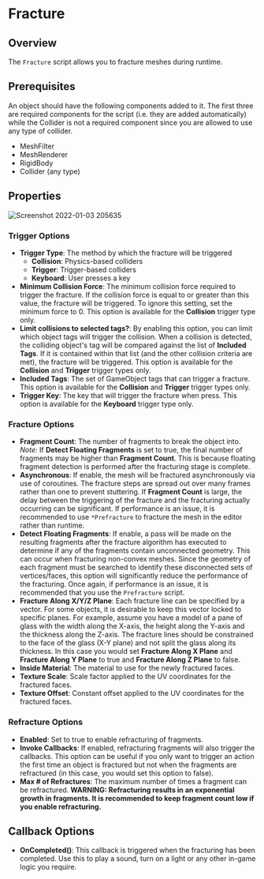 # Fracture

## Overview

The `Fracture` script allows you to fracture meshes during runtime. 

## Prerequisites

An object should have the following components added to it. The first three are required components for the script (i.e. they are added automatically) while the Collider is not a required component since you are allowed to use any type of collider.

* MeshFilter
* MeshRenderer
* RigidBody
* Collider (any type)

## Properties

![Screenshot 2022-01-03 205635](https://user-images.githubusercontent.com/3814912/148004308-8016422f-b065-48b9-8c08-068fafcff212.png)

### Trigger Options

- **Trigger Type**: The method by which the fracture will be triggered
  - **Collision**: Physics-based colliders
  - **Trigger**: Trigger-based colliders
  - **Keyboard**: User presses a key 
- **Minimum Collision Force**: The minimum collision force required to trigger the fracture. If the collision force is equal to or greater than this value, the fracture will be triggered. To ignore this setting, set the minimum force to 0. This option is available for the **Collision** trigger type only.
- **Limit collisions to selected tags?**: By enabling this option, you can limit which object tags will trigger the collision. When a collision is detected, the colliding object's tag will be compared against the list of **Included Tags**. If it is contained within that list (and the other collision criteria are met), the fracture will be triggered. This option is available for the **Collision** and **Trigger** trigger types only.
- **Included Tags**: The set of GameObject tags that can trigger a fracture. This option is available for the **Collision** and **Trigger** trigger types only.
- **Trigger Key**: The key that will trigger the fracture when press. This option is available for the **Keyboard** trigger type only.

### Fracture Options
- **Fragment Count**: The number of fragments to break the object into. *Note:* If **Detect Floating Fragments** is set to true, the final number of fragments may be higher than **Fragment Count**. This is because floating fragment detection is performed after the fracturing stage is complete.
- **Asynchronous**: If enable, the mesh will be fractured asynchronously via use of coroutines. The fracture steps are spread out over many frames rather than one to prevent stuttering. If **Fragment Count** is large, the delay between the triggering of the fracture and the fracturing actually occurring can be significant. If performance is an issue, it is recommended to use `*Prefracture` to fracture the mesh in the editor rather than runtime.
- **Detect Floating Fragments**: If enable, a pass will be made on the resulting fragments after the fracture algorithm has executed to determine if any of the fragments contain unconnected geometry. This can occur when fracturing non-convex meshes. Since the geometry of each fragment must be searched to identify these disconnected sets of vertices/faces, this option will significantly reduce the performance of the fracturing. Once again, if performance is an issue, it is recommended that you use the `Prefracture` script.
- **Fracture Along X/Y/Z Plane**: Each fracture line can be specified by a vector. For some objects, it is desirable to keep this vector locked to specific planes. For example, assume you have a model of a pane of glass with the width along the X-axis, the height along the Y-axis and the thickness along the Z-axis. The fracture lines should be constrained to the face of the glass (X-Y plane) and not split the glass along its thickness. In this case you would set **Fracture Along X Plane** and **Fracture Along Y Plane** to true and **Fracture Along Z Plane** to false.
- **Inside Material**: The material to use for the newly fractured faces.
- **Texture Scale**: Scale factor applied to the UV coordinates for the fractured faces.
- **Texture Offset**: Constant offset applied to the UV coordinates for the fractured faces.

### Refracture Options
- **Enabled**: Set to true to enable refracturing of fragments.
- **Invoke Callbacks**: If enabled, refracturing fragments will also trigger the callbacks. This option can be useful if you only want to trigger an action the first time an object is fractured but not when the fragments are refractured (in this case, you would set this option to false).
- **Max # of Refractures**: The maximum number of times a fragment can be refractured. **WARNING: Refracturing results in an exponential growth in fragments. It is recommended to keep fragment count low if you enable refracturing.**

## Callback Options
- **OnCompleted()**: This callback is triggered when the fracturing has been completed. Use this to play a sound, turn on a light or any other in-game logic you require.

